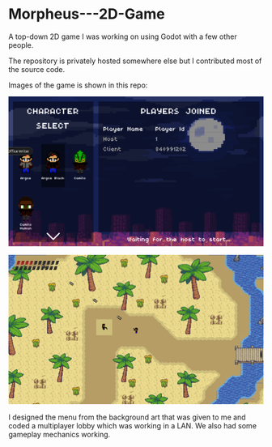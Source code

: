 # Morpheus---2D-Game
A top-down 2D game I was working on using Godot with a few other people. 

The repository is privately hosted somewhere else but I contributed most of the source code.

Images of the game is shown in this repo:

![Image](https://github.com/dallen72/Morpheus---2D-Game/blob/main/Morpheus-2D-game-Lobby.png)

![Image](https://github.com/dallen72/Morpheus---2D-Game/blob/main/Morpheus-in-game-shooting.png)

I designed the menu from the background art that was
given to me and coded a multiplayer lobby which was working in a LAN. We also had some gameplay
mechanics working.
